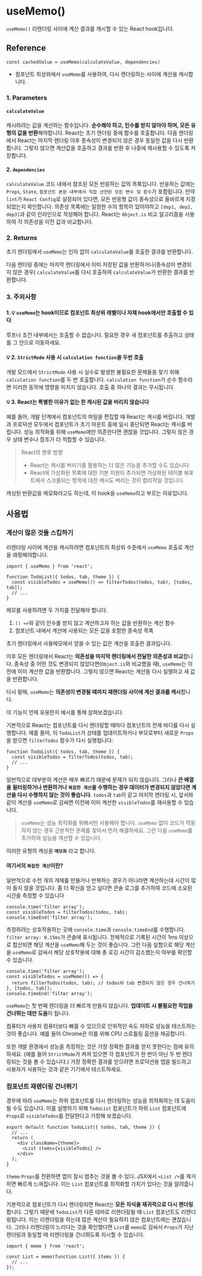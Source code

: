 # useMemo()

`useMemo()` 리렌더링 사이에 계산 결과를 캐시할 수 있는 React hook입니다.

## Reference

```tsx
const cachedValue = useMemo(calculateValue, dependencies)
```

- 컴포넌트 최상위에서 `useMemo`를 사용하여, 다시 렌더링하는 사이에 계산을 캐시합니다.

### 1. Parameters

#### `calculateValue`

캐시하려는 값을 계산하는 함수입니다. **순수해야 하고, 인수를 받지 않아야 하며, 모든 유형의 값을 반환**해야합니다. React는 초기 렌더링 중에 함수를 호출합니다. 다음 렌더링에서 React는 마지막 렌더링 이후 종속성이 변경되지 않은 경우 동일한 값을 다시 반환합니다. 그렇지 않으면 계산값을 호출하고 결과를 반환 후 나중에 재사용할 수 있도록 저장합니다.

#### 2. `dependencies`

`calculateValue` 코드 내에서 참조된 모든 반응하는 값의 목록입니다. 반응하는 값에는 `Props`, `State`, `컴포넌트 본문 내부에서 직접 선언된 모든 변수 및 함수`가 포함됩니다. 만약 `lint`가 `React Config`로 설정되어 있다면, 모든 반응형 값이 종속성으로 올바르게 지정되었는지 확인합니다. 의존성 목록에는 일정한 수의 항목이 있어야하고 `[dep1, dep2, dep3]`과 같이 인라인으로 작성해야 합니다. React는 `Object.is` 비교 알고리즘을 사용하여 각 의존성을 이전 값과 비교합니다.

### 2. Returns

초기 렌더링에서 `useMemo`는 인자 없이 `calculateValue`를 호출한 결과를 반환합니다.

다음 렌더링 중에는 마지막 렌더링에서 이미 저장된 값을 반환하거나(종속성이 변경되지 않은 경우) `calculateValue`를 다시 호출하여 `calculateValue`가 반환한 결과를 반환합니다.

### 3. 주의사항

#### 1. 💡 `useMemo`는 hook이므로 컴포넌트 최상위 레벨이나 자체 hook에서만 호출할 수 있다

루프나 조건 내부에서는 호출할 수 없습니다. 필요한 경우 새 컴포넌트를 추출하고 상태를 그 안으로 이동하세요.

#### 💡 2. `StrictMode` 사용 시 `calculation function`을 두번 호출

개발 모드에서 `StrictMode` 사용 시 실수로 발생한 불필요한 문제들을 찾기 위해 `calculation function`를 두 번 호출합니다. `calculation function`가 순수 함수라면 이러한 동작에 영향을 미치지 않습니다. 호출 중 하나의 결과는 무시됩니다.

#### 💡 3. React는 특별한 이유가 없는 한 캐시된 값을 버리지 않습니다

예를 들어, 개발 단계에서 컴포넌트의 파일을 편집할 때 React는 캐시를 버립니다. 개발과 프로덕션 모두에서 컴포넌트가 초기 마운트 중에 일시 중단되면 React는 캐시를 버립니다. 성능 최적화를 위해 `useMemo`에만 의존한다면 괜찮을 것입니다. 그렇지 않은 경우 상태 변수나 참조가 더 적합할 수 있습니다.

> React의 향후 방향
>
> - React는 캐시를 버리기를 활용하는 더 많은 기능을 추가할 수도 있습니다.
> - React에 가상화된 목록에 대한 기본 지원이 추가되면 가상화된 테이블 뷰포트에서 스크롤되는 항목에 대한 캐시도 버리는 것이 합리적일 것입니다.

캐싱된 반환값을 메모화라고도 하는데, 이 hook을 `useMemo`라고 부르는 이유입니다.

## 사용법

### 계산이 많은 것들 스킵하기

리렌더링 사이에 계산을 캐시하려면 컴포넌트의 최상위 수준에서 `useMemo` 호출로 계산을 래핑해야합니다.

```tsx
import { useMemo } from 'react';

function TodoList({ todos, tab, theme }) {
  const visibleTodos = useMemo(() => filterTodos(todos, tab), [todos, tab]);
  // ...
}
```

메모를 사용하려면 두 가지를 전달해야 합니다.

1. `() =>`와 같이 인수를 받지 않고 계산하고자 하는 값을 반환하는 계산 함수
2. 컴포넌트 내에서 계산에 사용되는 모든 값을 포함한 종속성 목록

초기 렌더링에서 사용메모에서 얻을 수 있는 값은 계산을 호출한 결과입니다.

이후 모든 렌더링에서 React는 **의존성을 마지막 렌더링에서 전달한 의존성과 비교**합니다. 종속성 중 어떤 것도 변경되지 않았다면(`Object.is`와 비교했을 때), `useMemo`는 이전에 이미 계산한 값을 반환합니다. 그렇지 않으면 React는 계산을 다시 실행하고 새 값을 반환합니다.

다시 말해, `useMemo`는 **의존성이 변경될 때까지 재렌더링 사이에 계산 결과를 캐시**합니다.

이 기능이 언제 유용한지 예시를 통해 살펴보겠습니다.

기본적으로 React는 컴포넌트를 다시 렌더링할 때마다 컴포넌트의 전체 바디를 다시 실행합니다. 예를 들어, 이 `TodoList`가 상태를 업데이트하거나 부모로부터 새로운 `Props`을 받으면 `filterTodos` 함수가 다시 실행됩니다:

```tsx
function TodoList({ todos, tab, theme }) {
  const visibleTodos = filterTodos(todos, tab);
  // ...
}
```

일반적으로 대부분의 계산은 매우 빠르기 때문에 문제가 되지 않습니다. 그러나 **큰 배열을 필터링하거나 변환하거나 `복잡한 계산`을 수행하는 경우 데이터가 변경되지 않았다면 계산을 다시 수행하지 않는 것이 좋습니다**. `todos`과 `tab`이 같고 마지막 렌더링 시, 앞서와 같이 계산을 `useMemo`로 감싸면 이전에 이미 계산한 `visibleTodos`를 재사용할 수 있습니다.

> `useMemo`는 성능 최적화를 위해서만 사용해야 합니다. `useMemo` 없이 코드가 작동하지 않는 경우 근본적인 문제를 찾아서 먼저 해결하세요. 그런 다음 `useMemo`를 추가하여 성능을 개선할 수 있습니다.

이러한 유형의 캐싱을 **`메모화`** 라고 합니다.

#### 여기서의 `복잡한 계산`이란?

일반적으로 수천 개의 개체를 만들거나 반복하는 경우가 아니라면 계산하는데 시간이 많이 들지 않을 것입니다. 좀 더 확신을 얻고 싶다면 콘솔 로그를 추가하여 코드에 소요된 시간을 측정할 수 있습니다

```tsx
console.time('filter array');
const visibleTodos = filterTodos(todos, tab);
console.timeEnd('filter array');
```

측정하려는 상호작용하는 곳에 `console.time`과 `console.timeEnd`를 수행합니다. `filter array: 0.15ms`가 콘솔에 표시됩니다. 전체적으로 기록된 시간이 1ms 이상으로 합산되면 해당 계산을 `useMemo`해 두는 것이 좋습니다. 그런 다음 실험으로 해당 계산을 `useMemo`로 감싸서 해당 상호작용에 대해 총 로깅 시간이 감소했는지 여부를 확인할 수 있습니다.

```tsx
console.time('filter array');
const visibleTodos = useMemo(() => {
  return filterTodos(todos, tab); // todos와 tab 변경되지 않은 경우 건너뛰기
}, [todos, tab]);
console.timeEnd('filter array');
```

`useMemo`는 첫 번째 렌더링을 더 빠르게 만들지 않습니다. **업데이트 시 불필요한 작업을 건너뛰는 데만 도움**이 됩니다.

컴퓨터가 사용자 컴퓨터보다 빠를 수 있으므로 인위적인 속도 저하로 성능을 테스트하는 것이 좋습니다. 예를 들어 Chrome은 이를 위해 CPU 스로틀링 옵션을 제공합니다.

또한 개발 환경에서 성능을 측정하는 것은 가장 정확한 결과를 얻지 못한다는 점에 유의하세요. (예를 들어 `StrictMode`가 켜져 있으면 각 컴포넌트가 한 번이 아닌 두 번 렌더링되는 것을 볼 수 있습니다.) 가장 정확한 결과를 얻으려면 프로덕션용 앱을 빌드하고 사용자가 사용하는 것과 같은 기기에서 테스트하세요.

### 컴포넌트 재렌더링 건너뛰기

경우에 따라 `useMemo`는 하위 컴포넌트를 다시 렌더링하는 성능을 최적화하는 데 도움이 될 수도 있습니다. 이를 설명하기 위해 `TodoList` 컴포넌트가 하위 `List` 컴포넌트에 `Props`로 `visibleTodos`를 전달한다고 가정해 보겠습니다.

```tsx
export default function TodoList({ todos, tab, theme }) {
  // ...
  return (
    <div className={theme}>
      <List items={visibleTodos} />
    </div>
  );
}
```

`theme` `Props`를 전환하면 앱이 잠시 멈추는 것을 볼 수 있다. JSX에서 `<List />`를 제거하면 빠르게 느껴집니다. 이는 `List` 컴포넌트를 최적화할 가치가 있다는 것을 알려줍니다.

기본적으로 컴포넌트가 다시 렌더링되면 React는 **모든 자식을 재귀적으로 다시 렌더링**합니다. 그렇기 때문에 `TodoList`가 다른 테마로 리렌더링될 때 `List` 컴포넌트도 리렌더링됩니다. 이는 리렌더링을 하는데 많은 계산이 필요하지 않은 컴포넌트에는 괜찮습니다. 그러나 리렌더링이 느리다는 것을 확인했다면 `List`를 `memo`로 감싸서 `Props`가 지난 렌더링과 동일할 때 리렌더링을 건너뛰도록 지시할 수 있습니다.

```tsx
import { memo } from 'react';

const List = memo(function List({ items }) {
  // ...
});
```

